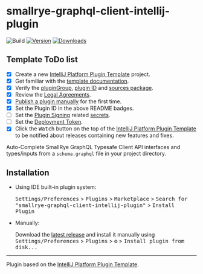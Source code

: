 # smallrye-graphql-client-intellij-plugin

![Build](https://github.com/smallrye/smallrye-graphql-client-intellij-plugin/workflows/Build/badge.svg)
[![Version](https://img.shields.io/jetbrains/plugin/v/20875-smallrye-graphql-client.svg)](https://plugins.jetbrains.com/plugin/20875-smallrye-graphql-client)
[![Downloads](https://img.shields.io/jetbrains/plugin/d/20875-smallrye-graphql-client.svg)](https://plugins.jetbrains.com/plugin/20875-smallrye-graphql-client)

## Template ToDo list
- [x] Create a new [IntelliJ Platform Plugin Template][template] project.
- [x] Get familiar with the [template documentation][template].
- [x] Verify the [pluginGroup](./gradle.properties), [plugin ID](./src/main/resources/META-INF/plugin.xml) and [sources package](./src/main/kotlin).
- [x] Review the [Legal Agreements](https://plugins.jetbrains.com/docs/marketplace/legal-agreements.html?from=IJPluginTemplate).
- [x] [Publish a plugin manually](https://plugins.jetbrains.com/docs/intellij/publishing-plugin.html?from=IJPluginTemplate) for the first time.
- [x] Set the Plugin ID in the above README badges.
- [ ] Set the [Plugin Signing](https://plugins.jetbrains.com/docs/intellij/plugin-signing.html?from=IJPluginTemplate) related [secrets](https://github.com/JetBrains/intellij-platform-plugin-template#environment-variables).
- [ ] Set the [Deployment Token](https://plugins.jetbrains.com/docs/marketplace/plugin-upload.html?from=IJPluginTemplate).
- [x] Click the <kbd>Watch</kbd> button on the top of the [IntelliJ Platform Plugin Template][template] to be notified about releases containing new features and fixes.

[//]: # (To keep everything working, do not remove `<!-- ... -->` sections.)
<!-- Plugin description -->
Auto-Complete SmallRye GraphQL Typesafe Client API interfaces and types/inputs
from a `schema.graphql` file in your project directory.
<!-- Plugin description end -->

## Installation

- Using IDE built-in plugin system:
  
  <kbd>Settings/Preferences</kbd> > <kbd>Plugins</kbd> > <kbd>Marketplace</kbd> > <kbd>Search for "smallrye-graphql-client-intellij-plugin"</kbd> >
  <kbd>Install Plugin</kbd>
  
- Manually:

  Download the [latest release](https://github.com/smallrye/smallrye-graphql-client-intellij-plugin/releases/latest) and install it manually using
  <kbd>Settings/Preferences</kbd> > <kbd>Plugins</kbd> > <kbd>⚙️</kbd> > <kbd>Install plugin from disk...</kbd>


---
Plugin based on the [IntelliJ Platform Plugin Template][template].

[template]: https://github.com/JetBrains/intellij-platform-plugin-template
